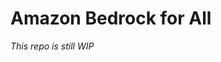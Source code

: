 # Amazon Bedrock for All

_This repo is still WIP_

<!--
Educational examples of using Amazon Bedrock across multiple programming languages. No Python? No problem! Generative AI is there for all of us.

## About

This repository contains code samples demonstrating how to use Amazon Bedrock with various programming languages. It's designed to show that generative AI is accessible to all developers, regardless of their preferred language.

## Languages

[Work in progress]

- [Python](./python)
- [Java](./java)
- [JavaScript](./javascript)
- [C#](./csharp)
- [PHP](./php)
- [Go](./go)
- [Rust](./rust)
- [Kotlin](./kotlin)
- [Swift](./swift) -->

<!-- ## Structure

Each language directory contains examples for:

1. Basic usage with `invoke_model`
2. Simplified interactions using the Converse API
3. Streaming responses for real-time applications -->

<!-- ## Usage

This repository is for educational purposes only. Feel free to clone and experiment with the code samples. -->

<!-- ## Contributing

This is an educational repository and does not accept Pull Requests or Issues. For the latest on Amazon Bedrock, please refer to the [official documentation](https://aws.amazon.com/developer/generative-ai/bedrock/?trk=2483aad2-15a6-4b7a-a1c5-189851586b67&sc_channel=el). -->

<!-- ## License

This project is licensed under the MIT License - see the [LICENSE](LICENSE) file for details. -->
